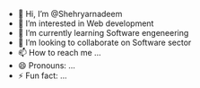 - 👋 Hi, I’m @Shehryarnadeem
- 👀 I’m interested in Web development
- 🌱 I’m currently learning Software engeneering
- 💞️ I’m looking to collaborate on Software sector
- 📫 How to reach me ...
- 😄 Pronouns: ...
- ⚡ Fun fact: ...

<!---
Shehryarnadeem/Shehryarnadeem is a ✨ special ✨ repository because its `README.md` (this file) appears on your GitHub profile.
You can click the Preview link to take a look at your changes.
--->
